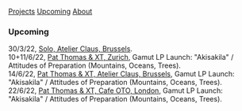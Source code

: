 <!-- NAV for all headers !-->
[Projects](https://paulabbott.net/index.html)
[Upcoming](https://paulabbott.net/future/)
[About](https://paulabbott.net/about/)
<!-- end nav! -->

### Upcoming  

30/3/22, [Solo, Atelier Claus, Brussels](https://www.lesateliersclaus.com/activities/paul-abbott-ann-eysermans).   <!-- any other info !-->    
10+11/6/22, [Pat Thomas & XT, Zurich](#), Gamut LP Launch: "Akisakila" / Attitudes of Preparation (Mountains, Oceans, Trees).  
14/6/22, [Pat Thomas & XT, Atelier Claus, Brussels](#), Gamut LP Launch: "Akisakila" / Attitudes of Preparation (Mountains, Oceans, Trees).  
22/6/22, [Pat Thomas & XT, Cafe OTO, London](#), Gamut LP Launch: "Akisakila" / Attitudes of Preparation (Mountains, Oceans, Trees).    
